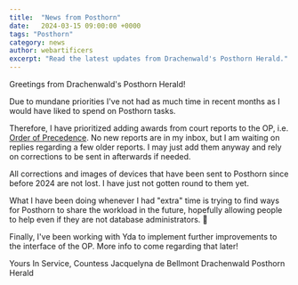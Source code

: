 ```yaml
---
title:  "News from Posthorn"
date:   2024-03-15 09:00:00 +0000
tags: "Posthorn"
category: news
author: webartificers
excerpt: "Read the latest updates from Drachenwald's Posthorn Herald."
---
```


Greetings from Drachenwald's Posthorn Herald!

Due to mundane priorities I've not had as much time in recent months as I would have liked to spend on Posthorn tasks.

Therefore, I have prioritized adding awards from court reports to the OP, i.e. [Order of Precedence](https://op.drachenwald.sca.org/). No new reports are in my inbox, but I am waiting on replies regarding a few older reports. I may just add them anyway and rely on corrections to be sent in afterwards if needed.

All corrections and images of devices that have been sent to Posthorn since before 2024 are not lost. I have just not gotten round to them yet.

What I have been doing whenever I had "extra" time is trying to find ways for Posthorn to share the workload in the future, hopefully allowing people to help even if they are not database administrators. 🙂

Finally, I've been working with Yda to implement further improvements to the interface of the OP. More info to come regarding that later!

Yours In Service,
Countess Jacquelyna de Bellmont
Drachenwald Posthorn Herald
